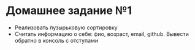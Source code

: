 # **Домашнее задание №1**
- Реализовать пузырьковую сортировку
- Считать информацию о себе: фио, возраст, email, github. Вывести обратно в консоль с отступами